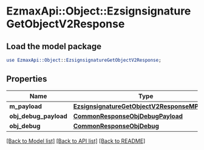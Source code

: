 # EzmaxApi::Object::EzsignsignatureGetObjectV2Response

## Load the model package
```perl
use EzmaxApi::Object::EzsignsignatureGetObjectV2Response;
```

## Properties
Name | Type | Description | Notes
------------ | ------------- | ------------- | -------------
**m_payload** | [**EzsignsignatureGetObjectV2ResponseMPayload**](EzsignsignatureGetObjectV2ResponseMPayload.md) |  | 
**obj_debug_payload** | [**CommonResponseObjDebugPayload**](CommonResponseObjDebugPayload.md) |  | [optional] 
**obj_debug** | [**CommonResponseObjDebug**](CommonResponseObjDebug.md) |  | [optional] 

[[Back to Model list]](../README.md#documentation-for-models) [[Back to API list]](../README.md#documentation-for-api-endpoints) [[Back to README]](../README.md)


